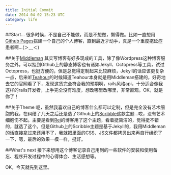 ```yaml
---
title: Initial Commit
date: 2014-04-02 15:23 UTC
category: life
---
```

##Start...
很多时候，不是自己不能做，而是不想做，懒得做。比如一直想用[Github Pages](https://pages.github.com/)搭建一个自己的个人博客，直到最近才动手，真是一个重度拖延症患者啊...(＞﹏＜)

##关于[Middleman](http://www.middleman.com)
其实写博客有好多现成的工具，除了像Wordpress这种博客服务之外，可以挂到Github上的静态博客也有诸如Jekyll、Octopress等工具，试过Octopress，也挺方便的，但是总觉得定制起来比较麻烦，Jekyll的话应该更复杂一点，后来听[Teahour](http://teahour.fm)的时候知道Teahour本身就是用Middleman搭建的，好奇地去它的官网看了下，发现这货完全符合我的预期啊，rails风格api，十分适合像我这样的rails开发者，上手完全没有难度，想改哪里改哪里，非常直观。OK，就是你了！

##关于Theme
呃，虽然我喜欢自己的博客什么都可以定制，但是完全没有艺术细胞的我，在纠结了几天之后还是选了Github上的[Scribble](http://github.com/muan/scribble)这款主题...哎，没有艺术细胞伤不起。主要是看到[Rei](http://chloerei.com/)的博客用了这个主题，看着挺简洁的，觉得挺不错的，就选了这个。但是Github上的Scribble主题是基于Jekyll的，我用Middleman的话直接拿过来还用不了，我就把里面的CSS、JS文件都拷贝出来再自行组织了一下，嗯，最后的效果一模一样，挺好。

##What's next
接下来想用这个博客记录自己用到的一些软件的安装和使用备忘、程序开发过程中的心得体会、生活感想等。

OK，今天就先到这里。